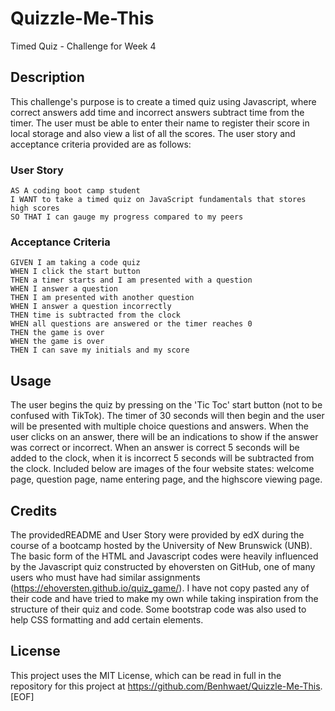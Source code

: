 # Quizzle-Me-This

Timed Quiz - Challenge for Week 4

## Description

This challenge's purpose is to create a timed quiz using Javascript, where correct answers add time and incorrect answers subtract time from the timer. The user must be able to enter their name to register their score in local storage and also view a list of all the scores. The user story and acceptance criteria provided are as follows:

### User Story

```text
AS A coding boot camp student
I WANT to take a timed quiz on JavaScript fundamentals that stores high scores
SO THAT I can gauge my progress compared to my peers
```

### Acceptance Criteria

```text
GIVEN I am taking a code quiz
WHEN I click the start button
THEN a timer starts and I am presented with a question
WHEN I answer a question
THEN I am presented with another question
WHEN I answer a question incorrectly
THEN time is subtracted from the clock
WHEN all questions are answered or the timer reaches 0
THEN the game is over
WHEN the game is over
THEN I can save my initials and my score
```

## Usage

The user begins the quiz by pressing on the 'Tic Toc' start button (not to be confused with TikTok). The timer of 30 seconds will then begin and the user will be presented with multiple choice questions and answers. When the user clicks on an answer, there will be an indications to show if the answer was correct or incorrect. When an answer is correct 5 seconds will be added to the clock, when it is incorrect 5 seconds will be subtracted from the clock. Included below are images of the four website states: welcome page, question page, name entering page, and the highscore viewing page.

## Credits

The providedREADME and User Story were provided by edX during the course of a bootcamp hosted by the University of New Brunswick (UNB). The basic form of the HTML and Javascript codes were heavily influenced by the Javascript quiz constructed by ehoversten on GitHub, one of many users who must have had similar assignments (<https://ehoversten.github.io/quiz_game/>). I have not copy pasted any of their code and have tried to make my own while taking inspiration from the structure of their quiz and code.
Some bootstrap code was also used to help CSS formatting and add certain elements.

## License

This project uses the MIT License, which can be read in full in the repository for this project at <https://github.com/Benhwaet/Quizzle-Me-This>.
[EOF]
